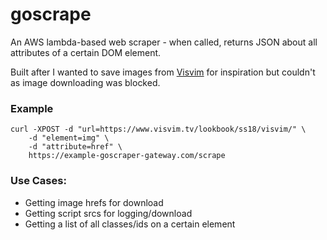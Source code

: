 # goscrape

An AWS lambda-based web scraper - when called, returns JSON about all attributes of a certain DOM element.

Built after I wanted to save images from [Visvim](http://visvim.tv) for inspiration but couldn't as image downloading was blocked.

### Example
```
curl -XPOST -d "url=https://www.visvim.tv/lookbook/ss18/visvim/" \
	-d "element=img" \
	-d "attribute=href" \
	https://example-goscraper-gateway.com/scrape
```

### Use Cases:
- Getting image hrefs for download
- Getting script srcs for logging/download
- Getting a list of all classes/ids on a certain element

